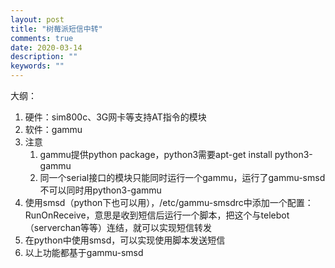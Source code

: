 ```yaml
---
layout: post
title: "树莓派短信中转"
comments: true
date: 2020-03-14
description: ""
keywords: ""
---
```


大纲：
1. 硬件：sim800c、3G网卡等支持AT指令的模块
2. 软件：gammu
3. 注意
    1. gammu提供python package，python3需要apt-get install python3-gammu
    2. 同一个serial接口的模块只能同时运行一个gammu，运行了gammu-smsd不可以同时用python3-gammu
4. 使用smsd（python下也可以用），/etc/gammu-smsdrc中添加一个配置：RunOnReceive，意思是收到短信后运行一个脚本，把这个与telebot（serverchan等等）连结，就可以实现短信转发
5. 在python中使用smsd，可以实现使用脚本发送短信
6. 以上功能都基于gammu-smsd